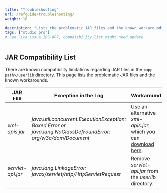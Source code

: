 ```yaml
---
title: "Troubleshooting"
url: /refguide/troubleshooting/
weight: 10

description: "Lists the problematic JAR files and the known workarounds."
tags: ["studio pro"]
# See Jira issue IDS-807, compatibility list might need update
---
```


## JAR Compatibility List

There are known compatibility limitations regarding JAR files in the `<app path>/userlib` directory. This page lists the problematic JAR files and the known workarounds.

| JAR File | Exception in the Log | Workaround |
| --- | --- | --- |
| *xml-apis.jar* | *java.util.concurrent.ExecutionException: Boxed Error or java.lang.NoClassDefFoundError: org/w3c/dom/Document* | Use an alternative *xml-apis.jar*, which you can [download here](/attachments/refguide/java-programming/troubleshooting/16844051.jar). |
| *servlet-api.jar* | *java.lang.LinkageError: javax/servlet/http/HttpServletRequest* | Remove *servlet-api.jar* from the *userlib* directory. |
